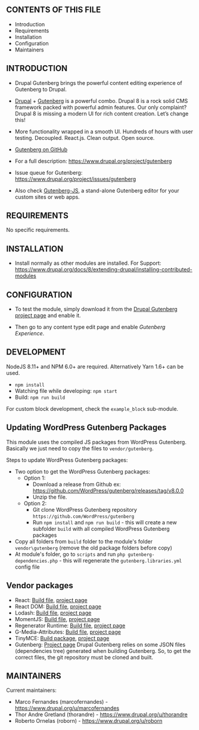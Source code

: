 CONTENTS OF THIS FILE
---------------------

 * Introduction
 * Requirements
 * Installation
 * Configuration
 * Maintainers


INTRODUCTION
------------

 * Drupal Gutenberg brings the powerful content editing experience of Gutenberg
   to Drupal.

 * [Drupal](https://www.drupal.org/) +
   [Gutenberg](https://wordpress.org/gutenberg/) is a powerful combo. Drupal 8 is a rock solid CMS framework packed with powerful admin features.
   Our only complaint? Drupal 8 is missing a modern UI for rich content
   creation. Let’s change this!

 * More functionality wrapped in a smooth UI. Hundreds of hours with user
   testing. Decoupled. React.js. Clean output. Open source.

 * [Gutenberg on GitHub](https://github.com/WordPress/gutenberg/)

 * For a full description:
   https://www.drupal.org/project/gutenberg

 * Issue queue for Gutenberg:
   https://www.drupal.org/project/issues/gutenberg

  * Also check [Gutenberg-JS](https://www.npmjs.com/package/@frontkom/gutenberg-js), a stand-alone Gutenberg editor for your custom sites or web apps.

REQUIREMENTS
------------

No specific requirements.


INSTALLATION
------------

 * Install normally as other modules are installed. For Support:
   https://www.drupal.org/docs/8/extending-drupal/installing-contributed-modules

CONFIGURATION
-------------

 * To test the module, simply download it from the
   [Drupal Gutenberg project page](https://www.drupal.org/project/gutenberg)
   and enable it.

 * Then go to any content type edit page and enable *Gutenberg Experience*.

DEVELOPMENT
-----------

  NodeJS 8.11+ and NPM 6.0+ are required. Alternatively Yarn 1.6+ can be used.
  * `npm install`
  * Watching file while developing: `npm start`
  * Build: `npm run build`

For custom block development, check the `example_block` sub-module.

Updating WordPress Gutenberg Packages
-----

This module uses the compiled JS packages from WordPress Gutenberg. Basically we just need to copy the files to `vendor/gutenberg`.

Steps to update WordPress Gutenberg packages:
 * Two option to get the WordPress Gutenberg packages:
   * Option 1:
     * Download a release from Github ex: https://github.com/WordPress/gutenberg/releases/tag/v8.0.0
     * Unzip the file.
   * Option 2:
     * Git clone WordPress Gutenberg repository `https://github.com/WordPress/gutenberg`
     * Run `npm install` and `npm run build` - this will create a new subfolder `build` with all compiled WordPress Gutenberg packages
 * Copy all folders from `build` folder to the module's folder `vendor\gutenberg` (remove the old package folders before copy)
 * At module's folder, go to `scripts` and run `php gutenberg-dependencies.php` - this will regenerate the `gutenberg.libraries.yml` config file

Vendor packages
-----

- React: [Build file](https://unpkg.com/react@16.8.6/umd/react.production.min.js), [project page](https://github.com/facebook/react)
- React DOM: [Build file](https://unpkg.com/react-dom@16.8.6/umd/react-dom.production.min.js), [project page](https://github.com/facebook/react)
- Lodash: [Build file](https://raw.githubusercontent.com/lodash/lodash/4.17.11-npm/lodash.min.js), [project page](https://lodash.com/)
- MomentJS: [Build file](https://momentjs.com/downloads/moment.min.js), [project page](https://momentjs.com/)
- Regenerator Runtime: [Build file](https://github.com/facebook/regenerator/blob/master/packages/regenerator-runtime/runtime.js), [project page](https://github.com/facebook/regenerator/tree/master/packages/regenerator-runtime)
- G-Media-Attributes: [Build file](https://unpkg.com/@frontkom/g-media-attributes@1.0.2/build/index.js), [project page](https://github.com/front/g-media-attributes)
- TinyMCE: [Build package](http://download.tiny.cloud/tinymce/community/tinymce_4.9.4.zip), [project page](https://www.tiny.cloud/get-tiny/)
- Gutenberg: [Project page](https://github.com/WordPress/gutenberg)
  Drupal Gutenberg relies on some JSON files (dependencies tree) generated when building Gutenberg. So, to get the correct files, the git repository must be cloned and built.

MAINTAINERS
-----------

Current maintainers:

 * Marco Fernandes (marcofernandes) - https://www.drupal.org/u/marcofernandes
 * Thor Andre Gretland (thorandre) - https://www.drupal.org/u/thorandre
 * Roberto Ornelas (roborn) - https://www.drupal.org/u/roborn
